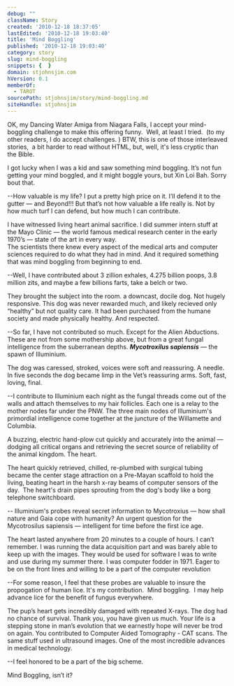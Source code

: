 ```yaml
---
debug: ""
className: Story
created: '2010-12-18 18:37:05'
lastEdited: '2010-12-18 19:03:40'
title: 'Mind Boggling'
published: '2010-12-18 19:03:40'
category: story
slug: mind-boggling
snippets: {  }
domain: stjohnsjim.com
hVersion: 0.1
memberOf:
  - TAROT
sourcePath: stjohnsjim/story/mind-boggling.md
siteHandle: stjohnsjim
---
```

OK, my Dancing Water Amiga from Niagara Falls, I accept your mind-boggling challenge to make this offering funny. &nbsp;Well, at least I tried. &nbsp;(to my other readers, I do accept challenges. ) BTW, this is one of those interleaved stories, &nbsp;a bit harder to read without HTML, but, well, it's less cryptic than the Bible.

I got lucky when I was a kid and saw something mind boggling. It&rsquo;s not fun getting your mind boggled, and it might boggle yours, but Xin Loi Bah. Sorry bout that.

--How valuable is my life? I put a pretty high price on it. I&rsquo;ll defend it to the gutter &mdash; and Beyond!!! But that&rsquo;s not how valuable a life really is. Not by how much turf I can defend, but how much I can contribute.

I have witnessed living heart animal sacrifice. I did summer intern stuff at the Mayo Clinic &mdash; the world famous medical research center in the early 1970&rsquo;s &mdash; state of the art in every way.  
The scientists there knew every aspect of the medical arts and computer sciences required to do what they had in mind. And it required something that was mind boggling from beginning to end.

--Well, I have contributed about 3 zillion exhales, 4.275 billion poops, 3.8 million zits, and maybe a few billions farts, take a belch or two.

They brought the subject into the room. a downcast, docile dog. Not hugely responsive. This dog was never rewarded much, and likely recieved only &ldquo;healthy&rdquo; but not quality care. It had been purchased from the humane society and made physically healthy. And respected.

--So far, I have not contributed so much. Except for the Alien Abductions. These are not from some mothership above, but from a great fungal intelligence from the suberranean depths. **_Mycotroxilus sapiensis_** &mdash; the spawn of Illuminium.

The dog was caressed, stroked, voices were soft and reassuring. A needle. In five seconds the dog became limp in the Vet&rsquo;s reassuring arms. Soft, fast, loving, final.

--I contribute to&nbsp;Illuminium&nbsp;each night as the fungal threads come out of the walls and attach themselves to my hair follicles. Each one is a relay to the mother nodes far under the PNW. The three main nodes of&nbsp;Illuminium's&nbsp; primordial intelligence come together at the juncture of the Willamette and Columbia.

A buzzing, electric hand-plow cut quickly and accurately into the animal &mdash; dodging all critical organs and retrieving the secret source of reliability of the animal kingdom. The heart.

The heart quickly retrieved, chilled, re-plumbed with surgical tubing became the center stage attraction on a Pre-Mayan scaffold to hold the living, beating heart in the harsh x-ray beams of computer sensors of the day. &nbsp;The heart's drain pipes sprouting from the dog's body like a borg telephone switchboard.

--&nbsp;Illuminium's&nbsp;probes reveal secret information to Mycotroxius &mdash; how shall nature and Gaia cope with humanity? An urgent question for the Mycotrosilus sapiensis &mdash; intelligent for time before the first ice age.

The heart lasted anywhere from 20 minutes to a couple of hours. I can&rsquo;t remember. I was running the data acquisition part and was barely able to keep up with the images. They would be used for software I was to write and use during my summer there. I was computer fodder in 1971. Eager to be on the front lines and willing to be a part of the computer revolution

--For some reason, I feel that these probes are valuable to insure the propogation of human lice. It's my contribution. &nbsp;Mind boggling. &nbsp;I may help advance lice for the benefit of fungus everywhere.

The pup&rsquo;s heart gets incredibly damaged with repeated X-rays. The dog had no chance of survival. Thank you, you have given us much. Your life is a stepping stone in man&rsquo;s evolution that we earnestly hope will never be trod on again. You contributed to Computer Aided Tomography - CAT scans. The same stuff used in ultrasound images. One of the most incredible advances in medical technology.

--I feel honored to be a part of the big scheme.

Mind Boggling, isn&rsquo;t it?

